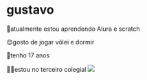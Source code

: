 # gustavo
🙌atualmente estou aprendendo Alura e scratch

😊gosto de jogar vôlei e dormir

🎉tenho 17 anos

🐱‍👤estou no terceiro colegial
 ![](https://media1.tenor.com/m/IIxvyrhdmJEAAAAC/love-hearts.gif)
